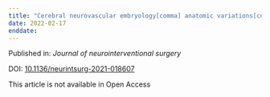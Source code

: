 ```yaml
---
title: "Cerebral neurovascular embryology[comma] anatomic variations[comma] and congenital brain arteriovenous lesions."
date: 2022-02-17
enddate:
---
```


Published in: *Journal of neurointerventional surgery*

DOI: [10.1136/neurintsurg-2021-018607](https://doi.org/10.1136/neurintsurg-2021-018607)

This article is not available in Open Access


